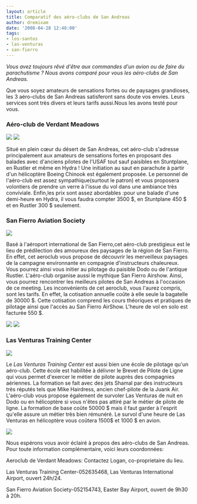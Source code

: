 ```yaml
---
layout: article
title: Comparatif des aéro-clubs de San Andreas
author: dremixam
date: '2008-04-28 12:48:00'
tags:
- los-santos
- las-venturas
- san-fierro
---
```


_Vous avez toujours rêvé d'être aux commandes d'un avion ou de faire du parachutisme ? Nous avons comparé pour vous les aéro-clubs de San Andreas._

Que vous soyez amateurs de sensations fortes ou de paysages grandioses, les 3 aéro-clubs de San Andreas satisferont sans doute vos envies. Leurs services sont très divers et leurs tarifs aussi.Nous les avons testé pour vous.

### Aéro-club de Verdant Meadows

![](/content/images/2005/01/verdantmeadows.jpg/)
![](/content/images/2005/01/stuntplane.jpg/)

Situé en plein cœur du désert de San Andreas, cet aéro-club s'adresse principalement aux amateurs de sensations fortes en proposant des balades avec d'anciens pilotes de l'USAF tout sauf paisibles en Stuntplane, en Rustler et même en Hydra ! Une initiation au saut en parachute à partir d'un hélicoptère Boeing Chinook est également proposée. Le personnel de l'aéro-club est assez sympathique(surtout le patron) et vous proposera volontiers de prendre un verre à l'issue du vol dans une ambiance très conviviale. Enfin,les prix sont assez abordables :pour une balade d'une demi-heure en Hydra, il vous faudra compter 3500 $, en Stuntplane 450 $ et en Rustler 300 $ seulement.

### San Fierro Aviation Society

![](/content/images/2005/01/sfaero.jpg/)

Basé à l'aéroport international de San Fierro,cet aéro-club prestigieux est le lieu de prédilection des amoureux des paysages de la région de San Fierro. En effet, cet aeroclub vous propose de découvrir les merveilleux paysages de la campagne environnante en compagnie d'instructeurs chaleureux. Vous pourrez ainsi vous initier au pilotage du paisible Dodo ou de l'antique Rustler. L'aéro-club organise aussi le mythique San Fierro Airshow. Ainsi, vous pourrez rencontrer les meilleurs pilotes de San Andreas à l'occasion de ce meeting. Les inconvénients de cet aeroclub, vous l'aurez compris, sont les tarifs. En effet, la cotisation annuelle coûte à elle seule la bagatelle de 30000 $. Cette cotisation comprend les cours théoriques et pratiques de pilotage ainsi que l'accès au San Fierro AirShow. L'heure de vol en solo est facturée 550 $.

![](/content/images/2005/01/sfhangar.jpg/)
![](/content/images/2005/01/sfmav.jpg/)

### Las Venturas Training Center

![](/content/images/2005/01/shamlv.jpg/)

Le _Las Venturas Training Center_ est aussi bien une école de pilotage qu'un aéro-club. Cette école est habilitée à délivrer le Brevet de Pilote de Ligne qui vous permet d'exercer le métier de pilote auprès des compagnies aériennes. La formation se fait avec des jets Shamal par des instructeurs très réputés tels que Mike Hairdress, ancien chef-pilote de la Juank Air. L'aéro-club vous propose également de survoler Las Venturas de nuit en Dodo ou en hélicoptère si vous n'êtes pas attiré par le métier de pilote de ligne. La formation de base coûte 50000 $ mais il faut garder à l'esprit qu'elle assure un métier très bien rémunéré. Le survol d'une heure de Las Venturas en hélicoptère vous coûtera 1500$ et 1000 $ en avion.

![](/content/images/2005/01/lvdodo.jpg/)

Nous espérons vous avoir éclairé à propos des aéro-clubs de San Andreas. Pour toute information complémentaire, voici leurs coordonnées:

Aeroclub de Verdant Meadows: Contactez Logan, co-proprietaire du lieu.

Las Venturas Training Center-052635468, Las Venturas International Airport, ouvert 24h/24.

San Fierro Aviation Society-052154743, Easter Bay Airport, ouvert de 9h30 à 20h.

<!--kg-card-end: markdown-->
